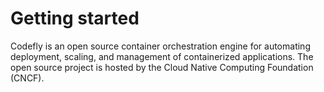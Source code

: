 # Getting started

Codefly is an open source container orchestration engine for automating deployment, scaling, and management of containerized applications. The open source project is hosted by the Cloud Native Computing Foundation (CNCF).
